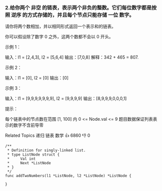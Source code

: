 ### 2.给你两个 非空 的链表，表示两个非负的整数。它们每位数字都是按照 逆序 的方式存储的，并且每个节点只能存储 一位 数字。

 请你将两个数相加，并以相同形式返回一个表示和的链表。

 你可以假设除了数字 0 之外，这两个数都不会以 0 开头。



 示例 1：


输入：l1 = [2,4,3], l2 = [5,6,4]
输出：[7,0,8]
解释：342 + 465 = 807.


 示例 2：


输入：l1 = [0], l2 = [0]
输出：[0]


 示例 3：


输入：l1 = [9,9,9,9,9,9,9], l2 = [9,9,9,9]
输出：[8,9,9,9,0,0,0,1]




 提示：


 每个链表中的节点数在范围 [1, 100] 内
 0 <= Node.val <= 9
 题目数据保证列表表示的数字不含前导零

 Related Topics 递归 链表 数学 👍 6860 👎 0

```
/**
 * Definition for singly-linked list.
 * type ListNode struct {
 *     Val int
 *     Next *ListNode
 * }
 */
func addTwoNumbers(l1 *ListNode, l2 *ListNode) *ListNode {

}
```